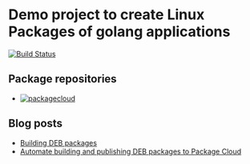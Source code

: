 # Demo project to create Linux Packages of golang applications

[![Build Status](https://travis-ci.org/amitsaha/golang-packaging-demo.svg?branch=master)](https://travis-ci.org/amitsaha/golang-packaging-demo)

## Package repositories

- [![packagecloud](https://img.shields.io/badge/deb-packagecloud.io-844fec.svg)](https://packagecloud.io/amitsaha/logrus-demo) 


## Blog posts

- [Building DEB packages](http://echorand.me/quick-and-dirty-debian-packages-for-your-golang-application.html)
- [Automate building and publishing DEB packages to Package Cloud](http://echorand.me/automatic-building-and-publishing-deb-packages-for-golang-applications.html)

